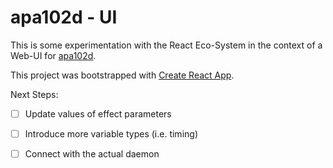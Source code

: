 # apa102d - UI

This is some experimentation with the React Eco-System in the context of a Web-UI for [apa102d](https://github.com/schoeppel/apa102d).

This project was bootstrapped with [Create React App](https://github.com/facebookincubator/create-react-app).

Next Steps:
* [ ] Update values of effect parameters
* [ ] Introduce more variable types (i.e. timing)
* [ ] Connect with the actual daemon


